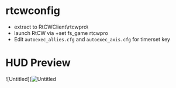 # rtcwconfig
- extract to RtCWClient\rtcwpro\ 
- launch RtCW via +set fs_game rtcwpro 
- Edit `autoexec_allies.cfg` and `autoexec_axis.cfg` for timerset key

# HUD Preview
![Untitled](![Untitled](https://user-images.githubusercontent.com/17746981/132822476-5501fbc1-0fa3-4928-90d7-dc548603ac24.png)

